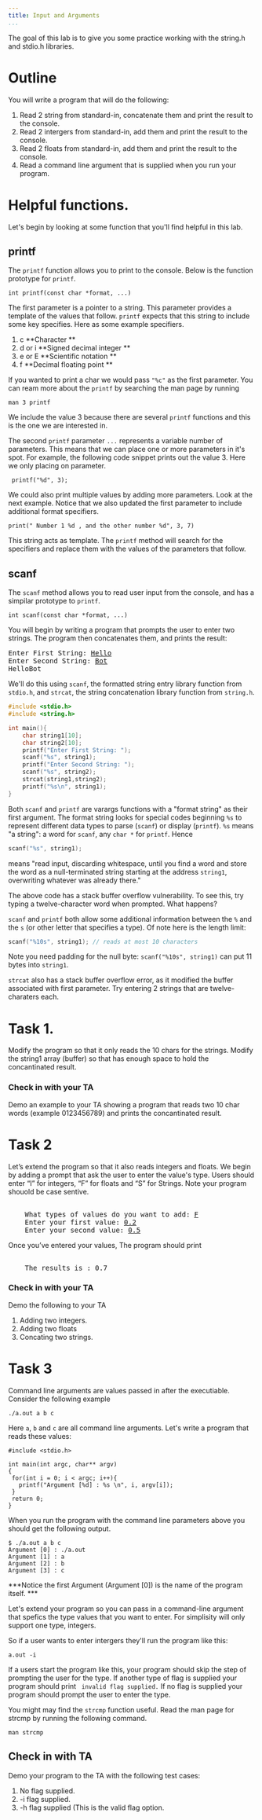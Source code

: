```yaml
---
title: Input and Arguments
...
```


The goal of this lab is to give you some practice working with the string.h and stdio.h libraries.

# Outline
You will write a program that will do the following: 

1. Read 2 string from standard-in, concatenate them and print the result to the console. 
2. Read 2 intergers from standard-in, add them and print the result to the console. 
3. Read 2 floats from standard-in, add them and print the result to the console.  
4. Read a command line argument that is supplied when you run your program. 


# Helpful functions. 
Let's begin by looking at some function that you'll find helpful in this lab. 

## printf
The `printf` function allows you to print to the console. Below is the function prototype for `printf`.  
```
int printf(const char *format, ...) 
```
The first parameter is a pointer to a string.  This parameter provides a template of the values that follow. `printf` expects that this string to include some key specifies. Here as some example specifiers.   


1.  c         **Character            **
2.  d or i    **Signed decimal integer **
3.  e or E    **Scientific notation     **
4.  f         **Decimal floating point  **

If you wanted to print a char we would pass `"%c"` as the first parameter.  You can ream more about the `printf` by searching the man page by running 

```
man 3 printf
```
We include the value 3 because there are several `printf` functions and this is the one we are interested in.  

 
The second `printf` parameter `...` represents a variable number of parameters.  This means that we can place one or more parameters in it's spot.  For example, the following code snippet prints out the value 3. Here we only placing on parameter. 

```
 printf("%d", 3); 
```

We could also print multiple values by adding more parameters. Look at the next example. Notice that we also updated the first parameter to include additional format specifiers. 

``` 
print(" Number 1 %d , and the other number %d", 3, 7) 
```

This string acts as template. The `printf` method will search for the specifiers and replace them with the values of the parameters that follow.

## scanf 
The `scanf` method allows you to read user input from the console, and has a simpilar prototype to `printf`. 

```
int scanf(const char *format, ...)
```

You will begin by writing a program that prompts the user to enter two strings. The program then concatenates them, and prints the result:

<pre>
Enter First String: <ins>Hello</ins>
Enter Second String: <ins>Bot</ins>
HelloBot
</pre>

We'll do this using `scanf`, the formatted string entry library function from `stdio.h`,
and `strcat`, the string concatenation library function from `string.h`.

```c
#include <stdio.h>
#include <string.h>

int main(){
    char string1[10];
    char string2[10];
    printf("Enter First String: ");
    scanf("%s", string1);
    printf("Enter Second String: ");
    scanf("%s", string2);
    strcat(string1,string2);
    printf("%s\n", string1);
}
```

Both `scanf` and `printf` are varargs functions with a "format string" as their first argument.
The format string looks for special codes beginning `%s` to represent different data types to parse (`scanf`) or display (`printf`).
`%s` means "a string": a word for `scanf`, any `char *` for `printf`.
Hence

```c
scanf("%s", string1);
```

means "read input, discarding whitespace, until you find a word and store the word as a null-terminated string starting at the address `string1`, overwriting whatever was already there."

The above code has a stack buffer overflow vulnerability.
To see this, try typing a twelve-character word when prompted.
What happens?

`scanf` and `printf` both allow some additional information between the `%` and the `s` (or other letter that specifies a type).
Of note here is the length limit:

```c
scanf("%10s", string1); // reads at most 10 characters
```

Note you need padding for the null byte: `scanf("%10s", string1)` can put 11 bytes into `string1`.

`strcat` also has a stack buffer overflow error, as it modified the buffer associated with first parameter.  Try entering 2 strings that are twelve-charaters each. 

# Task 1.
Modify the program so that it only reads the 10 chars for the strings. 
Modify the string1 array (buffer) so that has enough space to hold the concantinated result. 

### Check in with your TA
Demo an example to your TA showing a program that reads two 10 char words (example 0123456789) and prints the concantinated result. 



# Task 2
Let’s extend the program so that it also reads integers and floats. We begin by adding a prompt that ask the user to enter the value's type.  Users should enter “I” for integers, “F” for floats and “S” for Strings. Note your program shouold be case sentive.   


<pre> 
    What types of values do you want to add: <ins>F</ins>
    Enter your first value: <ins>0.2</ins>
    Enter your second value: <ins>0.5</ins> 
</pre> 

Once you’ve entered your values, The program should print

<pre> 
    The results is : 0.7 
</pre> 



### Check in with your TA
Demo the following to your TA 

1. Adding two integers. 
2. Adding two floats
3. Concating two strings. 

# Task 3 

Command line arguments are values passed in after the executiable. Consider the following example

```
./a.out a b c 
```
Here `a`, `b` and `c` are all command line arguments. Let's write a program that reads these values: 


```
#include <stdio.h>

int main(int argc, char** argv)
{
 for(int i = 0; i < argc; i++){
   printf("Argument [%d] : %s \n", i, argv[i]); 
 }
 return 0;
}

```
When you run the program with the command line parameters above you should get the following output.

```
$ ./a.out a b c
Argument [0] : ./a.out 
Argument [1] : a 
Argument [2] : b 
Argument [3] : c
``` 
***Notice the first Argument (Argument [0]) is the name of the program itself. *** 

Let's extend your program so you can pass in a command-line argument that spefics the type values that you want to enter. For simplisity will only support one type, integers. 


So if a user wants to enter intergers they'll run the program like this: 

``
a.out -i 
``

If a users start the program like this, your program should skip the step of prompting the user for the type. If another type of flag is supplied your program should print `` invalid flag supplied.`` If no flag is supplied your program should prompt the user to enter the type. 

You might may find the `strcmp` function useful. Read the man page for strcmp by running the following command. 
```
man strcmp
```

## Check in with TA 

Demo your program to the TA with the following test cases: 

   1. No flag supplied. 
   2. -i flag supplied. 
   3.  -h flag supplied (This is the valid flag option. 



